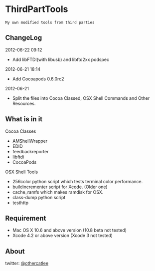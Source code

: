 ThirdPartTools
==============

	My own modified tools from third parties

## ChangeLog

2012-06-22 09:12

* Add libFTDI(with libusb) and libftd2xx podspec

2012-06-21 18:14

* Add Cocoapods 0.6.0rc2

2012-06-21

* Split the files into Cocoa Classed, OSX Shell Commands and Other Resources.

## What is in it

Cocoa Classes

* AMShellWrapper
* EDID
* feedbackreporter
* libftdi
* CocoaPods

OSX Shell Tools

* 256color python script which tests terminal color performance.
* buildincrementer script for Xcode. (Older one)
* cache_ramfs which makes ramdisk for OSX.
* class-dump python script
* testhttp

## Requirement

* Mac OS X 10.6 and above version (10.8 beta not tested)
* Xcode 4.2 or above version (Xcode 3 not tested)

## About

twitter: [@othercatlee](twitter.com/#!/othercatlee)


